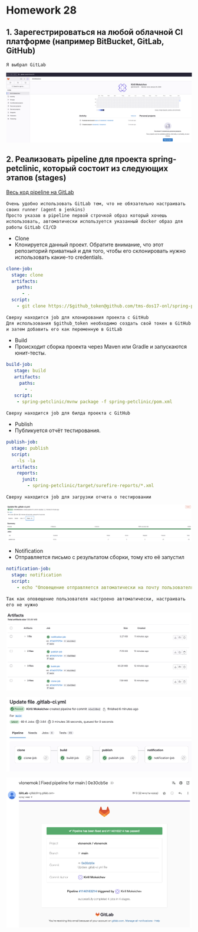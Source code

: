 # Homework 28

## 1. Зарегестрироваться на любой облачной CI платформе (например BitBucket, GitLab, GitHub)

```text
Я выбрал GitLab
```

![task1](screenshots/task1.png)

## 2. Реализовать pipeline для проекта spring-petclinic, который состоит из следующих этапов (stages)

[Весь код pipeline на GitLab](gitlab-ci.yml)

```text
Очень удобно использовать GitLab тем, что не обязательно настраивать своих runner (agent в jenkins)
Просто указав в pipeline первой строчкой образ который хочешь использовать, автоматически используется указанный docker образ для работы GitLab CI/CD
```

- Clone
- Клонируется данный проект. Обратите внимание, что этот репозиторий приватный и для того, чтобы его склонировать нужно использовать какие-то credentials.

```yaml
clone-job:
  stage: clone
  artifacts:
    paths:
      - .
  script:
    - git clone https://$github_token@github.com/tms-dos17-onl/spring-petclinic.git
```

```text
Сверху находится job для клонирования проекта с GitHub
Для использования $github_token необходимо создать свой токен в GitHub и затем добавить его как переменную в GitLab
```

- Build
- Происходит сборка проекта через Maven или Gradle и запускаются юнит-тесты.

```yaml
build-job:
   stage: build
   artifacts:
     paths:
       - .
   script:
    - spring-petclinic/mvnw package -f spring-petclinic/pom.xml
```

```text
Сверху находится job для билда проекта с GitHub
```

- Publish
- Публикуется отчёт тестирования.

```yaml
publish-job:
  stage: publish
  script:
    -ls -la
  artifacts:
    reports:
      junit:
        - spring-petclinic/target/surefire-reports/*.xml
```

```text
Сверху находится job для загрузки отчета о тестировании
```

![tests](screenshots/tests.png)

- Notification
- Отправляется письмо с результатом сборки, тому кто её запустил

```yaml
notification-job:      
  stage: notification 
  script:
    - echo "Оповещение отправляется автоматически на почту пользователя, поэтому его настраивать не нужно"
```

```text
Так как оповещение пользователя настроено автоматически, настраивать его не нужно
```

![artifacts](screenshots/artifacts.png)

![jobsDone](screenshots/jobsDone.png)

![notification](screenshots/notification.png)
